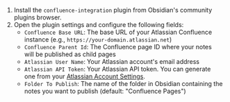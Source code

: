 1. Install the `confluence-integration` plugin from Obsidian's community plugins browser.
2. Open the plugin settings and configure the following fields:
    - `Confluence Base URL`: The base URL of your Atlassian Confluence instance (e.g., `https://your-domain.atlassian.net`)
    - `Confluence Parent Id`: The Confluence page ID where your notes will be published as child pages
    - `Atlassian User Name`: Your Atlassian account's email address
    - `Atlassian API Token`: Your Atlassian API token. You can generate one from your [Atlassian Account Settings](https://id.atlassian.com/manage-profile/security/api-tokens).
    - `Folder To Publish`: The name of the folder in Obsidian containing the notes you want to publish (default: "Confluence Pages")
